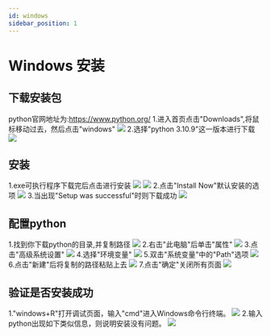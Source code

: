 ```yaml
---
id: windows
sidebar_position: 1
---
```


# Windows 安装
## 下载安装包
python官网地址为:https://www.python.org/
1.进入首页点击"Downloads",将鼠标移动过去，然后点击"windows"
![](./img/windows_python_1.png)
2.选择"python 3.10.9"这一版本进行下载
![](./img/windows_python_2.png)
## 安装
1.exe可执行程序下载完后点击进行安装
![](./img/windows_python_3.png)
![](./img/windows_python_4.png)
2.点击"Install Now"默认安装的选项
![](./img/windows_python_5.png)
3.当出现"Setup was successful"时则下载成功
![](./img/windows_python_6.png)
## 配置python
1.找到你下载python的目录,并复制路径
![](./img/windows_python_8.png)
2.右击"此电脑"后单击"属性"
![](./img/windows_python_9.png)
3.点击"高级系统设置"
![](./img/windows_python_10.png)
4.选择"环境变量"
![](./img/windows_python_11.png)
5.双击"系统变量"中的"Path"选项
![](./img/windows_python_12.png)
6.点击"新建"后将复制的路径粘贴上去
![](./img/windows_python_14.png)
7.点击"确定"关闭所有页面
![](./img/windows_python_13.png)
## 验证是否安装成功
1."windows+R"打开调试页面，输入"cmd"进入Windows命令行终端。
![](./img/windows_python_7.png)
2.输入python出现如下类似信息，则说明安装没有问题。
![](./img/windows_python_15.png)